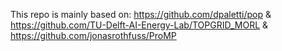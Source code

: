 This repo is mainly based on:
https://github.com/dpaletti/pop &
https://github.com/TU-Delft-AI-Energy-Lab/TOPGRID_MORL &
https://github.com/jonasrothfuss/ProMP
